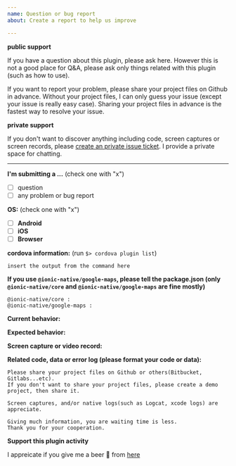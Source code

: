 ```yaml
---
name: Question or bug report
about: Create a report to help us improve

---
```


**public support**

If you have a question about this plugin, please ask here.
However this is not a good place for Q&A, please ask only things related with this plugin (such as how to use).

If you want to report your problem, please share your project files on Github in advance.
Without your project files, I can only guess your issue (except your issue is really easy case).
Sharing your project files in advance is the fastest way to resolve your issue.

**private support**

If you don't want to discover anything including code, screen captures or screen records,
please [create an private issue ticket](https://github.com/mapsplugin/cordova-plugin-googlemaps/blob/master/.github/ISSUE_TEMPLATE/private-support.md).
I provide a private space for chatting.

------------------------

**I'm submitting a ...**  (check one with "x")
- [ ] question
- [ ] any problem or bug report

**OS:**  (check one with "x")
- [ ] **Android**
- [ ] **iOS**
- [ ] **Browser**

**cordova information:**  (run `$> cordova plugin list`) 

```
insert the output from the command here
```

**If you use `@ionic-native/google-maps`, please tell the package.json (only `@ionic-native/core` and `@ionic-native/google-maps` are fine mostly)**
```
@ionic-native/core : 
@ionic-native/google-maps : 
```

**Current behavior:**
<!-- Describe how the bug manifests. -->

**Expected behavior:**
<!-- Describe what the behavior would be without the bug. -->

**Screen capture or video record:**
<!--
Please take a screen capture or a screen record. You can upload your files with drag & drop up to 10M bytes. If your video file is bigger than 10MB, please upload to your youtube channel, or your Google drive.

[Android]
$> adb shell screenrecord /sdcard/capture.mp4
$> adb pull /sdcard/capture.mp4 ./
[iOS]
Use QuickTimer player on Mac
--->

**Related code, data or error log (please format your code or data):**

```
Please share your project files on Github or others(Bitbucket, Gitlabs...etc).
If you don't want to share your project files, please create a demo project, then share it.

Screen captures, and/or native logs(such as Logcat, xcode logs) are appreciate.

Giving much information, you are waiting time is less.
Thank you for your cooperation.
```

**Support this plugin activity**

I appreicate if you give me a beer :beer: from [here](
https://www.paypal.com/cgi-bin/webscr?cmd=_donations&business=SQPLZJ672HJ9N&lc=US&item_name=Cordova%2dGoogleMaps%2dPlugin&amount=5%2e00&currency_code=USD&bn=PP%2dDonationsBF%3abtn_donate_LG%2egif%3aNonHosted)
